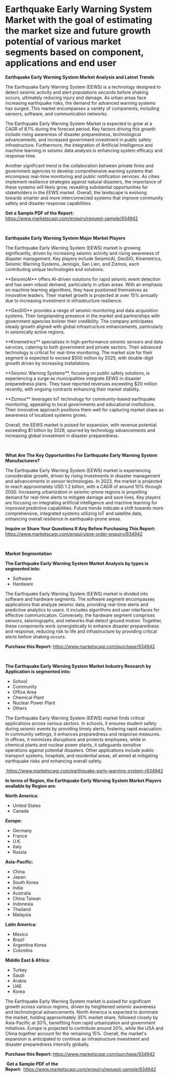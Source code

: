 <p><h1>Earthquake Early Warning System Market with the goal of estimating the market size and future growth potential of various market segments based on component, applications and end user</h1></p><p><strong>Earthquake Early Warning System Market Analysis and Latest Trends</strong></p>
<p><p>The Earthquake Early Warning System (EEWS) is a technology designed to detect seismic activity and alert populations seconds before shaking occurs, ultimately reducing injury and damage. As urban areas face increasing earthquake risks, the demand for advanced warning systems has surged. This market encompasses a variety of components, including sensors, software, and communication networks. </p><p>The Earthquake Early Warning System Market is expected to grow at a CAGR of 8.1% during the forecast period. Key factors driving this growth include rising awareness of disaster preparedness, technological advancements, and increased government investment in public safety infrastructure. Furthermore, the integration of Artificial Intelligence and machine learning in seismic data analysis is enhancing system efficacy and response time. </p><p>Another significant trend is the collaboration between private firms and government agencies to develop comprehensive warning systems that encompass real-time monitoring and public notification services. As cities implement resilience strategies against natural disasters, the importance of these systems will likely grow, revealing substantial opportunities for stakeholders in the EEWS market. Overall, the landscape is evolving towards smarter and more interconnected systems that improve community safety and disaster response capabilities.</p></p>
<p><strong>Get a Sample PDF of the Report:&nbsp;</strong> <a href="https://www.marketscagr.com/enquiry/request-sample/934942?utm_campaign=2648&utm_medium=2&utm_source=Github&utm_content=ia&utm_term=18042025&utm_id=earthquake-early-warning-system">https://www.marketscagr.com/enquiry/request-sample/934942</a></p>
<p>&nbsp;</p>
<p><strong>Earthquake Early Warning System Major Market Players</strong></p>
<p><p>The Earthquake Early Warning System (EEWS) market is growing significantly, driven by increasing seismic activity and rising awareness of disaster management. Key players include SeismicAI, GeoSIG, Kinemetrics, Seismic Warning Systems, Jenlogix, San Lien, and Zizmos, each contributing unique technologies and solutions.</p><p>**SeismicAI** offers AI-driven solutions for rapid seismic event detection and has seen robust demand, particularly in urban areas. With an emphasis on machine learning algorithms, they have positioned themselves as innovative leaders. Their market growth is projected at over 15% annually due to increasing investment in infrastructure resilience.</p><p>**GeoSIG** provides a range of seismic monitoring and data acquisition systems. Their longstanding presence in the market and partnerships with government agencies bolster their credibility. The company anticipates steady growth aligned with global infrastructure enhancements, particularly in seismically active regions.</p><p>**Kinemetrics** specializes in high-performance seismic sensors and data services, catering to both government and private sectors. Their advanced technology is critical for real-time monitoring. The market size for their segment is expected to exceed $500 million by 2025, with double-digit growth driven by increasing installations.</p><p>**Seismic Warning Systems**, focusing on public safety solutions, is experiencing a surge as municipalities integrate EEWS in disaster preparedness plans. They have reported revenues exceeding $20 million recently, with ongoing contracts enhancing their market stability.</p><p>**Zizmos** leverages IoT technology for community-based earthquake monitoring, appealing to local governments and educational institutions. Their innovative approach positions them well for capturing market share as awareness of localized systems grows.</p><p>Overall, the EEWS market is poised for expansion, with revenue potential exceeding $1 billion by 2026, spurred by technology advancements and increasing global investment in disaster preparedness.</p></p>
<p>&nbsp;</p>
<p><strong>What Are The Key Opportunities For Earthquake Early Warning System Manufacturers?</strong></p>
<p><p>The Earthquake Early Warning System (EEWS) market is experiencing considerable growth, driven by rising investments in disaster management and advancements in sensor technologies. In 2023, the market is projected to reach approximately USD 1.2 billion, with a CAGR of around 10% through 2030. Increasing urbanization in seismic-prone regions is propelling demand for real-time alerts to mitigate damage and save lives. Key players are focusing on integrating artificial intelligence and machine learning for improved predictive capabilities. Future trends indicate a shift towards more comprehensive, integrated systems utilizing IoT and satellite data, enhancing overall resilience in earthquake-prone areas.</p></p>
<p><strong>Inquire or Share Your Questions If Any Before Purchasing This Report:</strong> <a href="https://www.marketscagr.com/enquiry/pre-order-enquiry/934942?utm_campaign=2648&utm_medium=2&utm_source=Github&utm_content=ia&utm_term=18042025&utm_id=earthquake-early-warning-system">https://www.marketscagr.com/enquiry/pre-order-enquiry/934942</a></p>
<p>&nbsp;</p>
<p><strong>Market Segmentation</strong></p>
<p><strong>The Earthquake Early Warning System Market Analysis by types is segmented into:</strong></p>
<p><ul><li>Software</li><li>Hardware</li></ul></p>
<p><p>The Earthquake Early Warning System (EEWS) market is divided into software and hardware segments. The software segment encompasses applications that analyze seismic data, providing real-time alerts and predictive analytics to users. It includes algorithms and user interfaces for effective communication. Conversely, the hardware segment comprises sensors, seismographs, and networks that detect ground motion. Together, these components work synergistically to enhance disaster preparedness and response, reducing risk to life and infrastructure by providing critical alerts before shaking occurs.</p></p>
<p><strong>Purchase this Report:&nbsp;</strong><a href="https://www.marketscagr.com/purchase/934942?utm_campaign=2648&utm_medium=2&utm_source=Github&utm_content=ia&utm_term=18042025&utm_id=earthquake-early-warning-system">https://www.marketscagr.com/purchase/934942</a></p>
<p>&nbsp;</p>
<p><strong>The Earthquake Early Warning System Market Industry Research by Application is segmented into:</strong></p>
<p><ul><li>School</li><li>Community</li><li>Office Area</li><li>Chemical Plant</li><li>Nuclear Power Plant</li><li>Others</li></ul></p>
<p><p>The Earthquake Early Warning System (EEWS) market finds critical applications across various sectors. In schools, it ensures student safety during seismic events by providing timely alerts, fostering rapid evacuation. In community settings, it enhances preparedness and response measures. In offices, it minimizes disruptions and protects employees, while in chemical plants and nuclear power plants, it safeguards sensitive operations against potential disasters. Other applications include public transport systems, hospitals, and residential areas, all aimed at mitigating earthquake risks and enhancing overall safety.</p></p>
<p><a href="https://www.marketscagr.com/earthquake-early-warning-system-r934942?utm_campaign=2648&utm_medium=2&utm_source=Github&utm_content=ia&utm_term=18042025&utm_id=earthquake-early-warning-system">&nbsp;https://www.marketscagr.com/earthquake-early-warning-system-r934942</a></p>
<p><strong>In terms of Region, the Earthquake Early Warning System Market Players available by Region are:</strong></p>
<p>
    <p> <strong> North America: </strong>
        <ul>
            <li>United States</li>
            <li>Canada</li>
        </ul>
        </p> 
    <p> <strong> Europe: </strong>
        <ul>
            <li>Germany</li>
            <li>France</li>
            <li>U.K.</li>
            <li>Italy</li>
            <li>Russia</li>
        </ul>
        </p> 
    <p> <strong> Asia-Pacific: </strong>
        <ul>
            <li>China</li>
            <li>Japan</li>
            <li>South Korea</li>
            <li>India</li>
            <li>Australia</li>
            <li>China Taiwan</li>
            <li>Indonesia</li>
            <li>Thailand</li>
            <li>Malaysia</li>
        </ul>
        </p> 
    <p> <strong> Latin America: </strong>
        <ul>
            <li>Mexico</li>
            <li>Brazil</li>
            <li>Argentina Korea</li>
            <li>Colombia</li>
        </ul>
        </p> 
    <p> <strong> Middle East & Africa: </strong>
        <ul>
            <li>Turkey</li>
            <li>Saudi</li>
            <li>Arabia</li>
            <li>UAE</li>
            <li>Korea</li>
        </ul>
    </p>
    </p>
<p><p>The Earthquake Early Warning System market is poised for significant growth across various regions, driven by heightened seismic awareness and technological advancements. North America is expected to dominate the market, holding approximately 35% market share, followed closely by Asia-Pacific at 30%, benefiting from rapid urbanization and government initiatives. Europe is projected to contribute around 20%, while the USA and China together account for the remaining 15%. Overall, the market's expansion is anticipated to continue as infrastructure investment and disaster preparedness intensify globally.</p></p>
<p><strong>Purchase this Report: </strong><a href="https://www.marketscagr.com/purchase/934942?utm_campaign=2648&utm_medium=2&utm_source=Github&utm_content=ia&utm_term=18042025&utm_id=earthquake-early-warning-system">https://www.marketscagr.com/purchase/934942</a></p>
<p>&nbsp;<strong>Get a Sample PDF of the Report:&nbsp;&nbsp;</strong><a href="https://www.marketscagr.com/enquiry/request-sample/934942?utm_campaign=2648&utm_medium=2&utm_source=Github&utm_content=ia&utm_term=18042025&utm_id=earthquake-early-warning-system">https://www.marketscagr.com/enquiry/request-sample/934942</a></p>
<p><strong></strong></p>
<p><p></p><p></p><p></p></p>